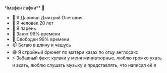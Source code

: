 Чмафки лафки** 👋

- 🔭 Я Данилин Дмитрий Олегович
- 🌱 Я человек 20 лет 
- 👯 Я парень
- 🤔 Занят 99% времени
- 💬 Свободен 99% времени
- 📫 Бегаю в длину и чешусь
- 😄 Я стройный брюнет по матери казах по отцу англосакс
- ⚡ Забавный факт: кулаки у меня миниатюрные, люблю громко ухать и ахать, люблю слушать музыку и представлять, что написал её я 

